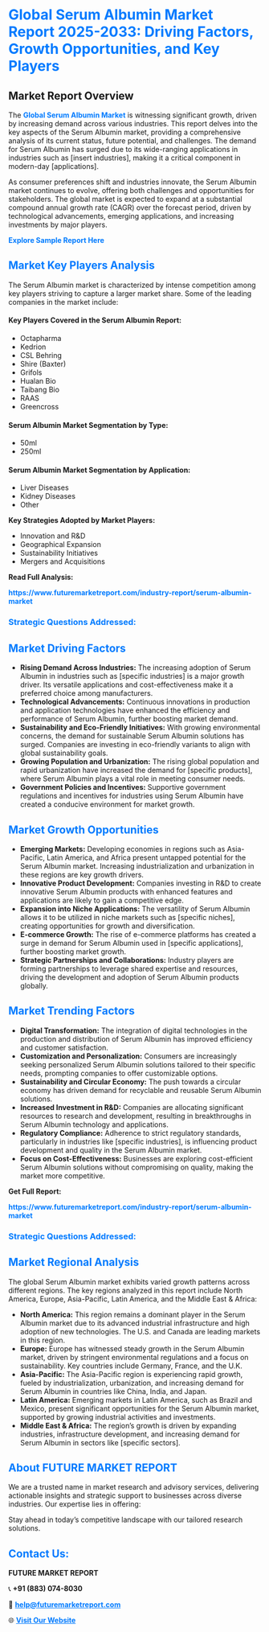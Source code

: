 <h1 style="color: #007BFF;">Global Serum Albumin Market Report 2025-2033: Driving Factors, Growth Opportunities, and Key Players</h1>

<section id="overview">
<h2>Market Report Overview</h2>
<p>The <a href="https://www.futuremarketreport.com/industry-report/serum-albumin-market" style="color: #007BFF; text-decoration: none;"><strong>Global Serum Albumin Market</strong></a> is witnessing significant growth, driven by increasing demand across various industries. This report delves into the key aspects of the Serum Albumin market, providing a comprehensive analysis of its current status, future potential, and challenges. The demand for Serum Albumin has surged due to its wide-ranging applications in industries such as [insert industries], making it a critical component in modern-day [applications].</p>
<p>As consumer preferences shift and industries innovate, the Serum Albumin market continues to evolve, offering both challenges and opportunities for stakeholders. The global market is expected to expand at a substantial compound annual growth rate (CAGR) over the forecast period, driven by technological advancements, emerging applications, and increasing investments by major players.</p>
</section>

<section id="overview">
<p><a href="https://www.futuremarketreport.com/request-sample/reportId=109528" style="color: #007BFF; text-decoration: none;"><strong>Explore Sample Report Here</strong></a></p>
</section>

<section id="key-players">
<h2 style="color: #007BFF;">Market Key Players Analysis</h2>
<p>The Serum Albumin market is characterized by intense competition among key players striving to capture a larger market share. Some of the leading companies in the market include:</p>
<h4>Key Players Covered in the Serum Albumin Report:</h4>
<ul><li>Octapharma</li><li>Kedrion</li><li>CSL Behring</li><li>Shire (Baxter)</li><li>Grifols</li><li>Hualan Bio</li><li>Taibang Bio</li><li>RAAS</li><li>Greencross</li></ul>
<h4>Serum Albumin Market Segmentation by Type:</h4>
<ul><li>50ml</li><li>250ml</li></ul>

<h4>Serum Albumin Market Segmentation by Application:</h4>
<ul><li>Liver Diseases</li><li>Kidney Diseases</li><li>Other</li></ul>
<p><strong>Key Strategies Adopted by Market Players:</strong></p>
<ul>
<li>Innovation and R&D</li>
<li>Geographical Expansion</li>
<li>Sustainability Initiatives</li>
<li>Mergers and Acquisitions</li>
</ul>
</section>

<section>
<p><strong>Read Full Analysis: </strong></p><a href="https://www.futuremarketreport.com/industry-report/serum-albumin-market" style="color: #007BFF; text-decoration: none;"><strong>https://www.futuremarketreport.com/industry-report/serum-albumin-market</strong></a>
<h3 style="color: #007BFF;">Strategic Questions Addressed:</h3>
</section>

<section id="driving-factors">
<h2 style="color: #007BFF;">Market Driving Factors</h2>
<ul>
<li><strong>Rising Demand Across Industries:</strong> The increasing adoption of Serum Albumin in industries such as [specific industries] is a major growth driver. Its versatile applications and cost-effectiveness make it a preferred choice among manufacturers.</li>
<li><strong>Technological Advancements:</strong> Continuous innovations in production and application technologies have enhanced the efficiency and performance of Serum Albumin, further boosting market demand.</li>
<li><strong>Sustainability and Eco-Friendly Initiatives:</strong> With growing environmental concerns, the demand for sustainable Serum Albumin solutions has surged. Companies are investing in eco-friendly variants to align with global sustainability goals.</li>
<li><strong>Growing Population and Urbanization:</strong> The rising global population and rapid urbanization have increased the demand for [specific products], where Serum Albumin plays a vital role in meeting consumer needs.</li>
<li><strong>Government Policies and Incentives:</strong> Supportive government regulations and incentives for industries using Serum Albumin have created a conducive environment for market growth.</li>
</ul>
</section>

<section id="growth-opportunities">
<h2 style="color: #007BFF;">Market Growth Opportunities</h2>
<ul>
<li><strong>Emerging Markets:</strong> Developing economies in regions such as Asia-Pacific, Latin America, and Africa present untapped potential for the Serum Albumin market. Increasing industrialization and urbanization in these regions are key growth drivers.</li>
<li><strong>Innovative Product Development:</strong> Companies investing in R&D to create innovative Serum Albumin products with enhanced features and applications are likely to gain a competitive edge.</li>
<li><strong>Expansion into Niche Applications:</strong> The versatility of Serum Albumin allows it to be utilized in niche markets such as [specific niches], creating opportunities for growth and diversification.</li>
<li><strong>E-commerce Growth:</strong> The rise of e-commerce platforms has created a surge in demand for Serum Albumin used in [specific applications], further boosting market growth.</li>
<li><strong>Strategic Partnerships and Collaborations:</strong> Industry players are forming partnerships to leverage shared expertise and resources, driving the development and adoption of Serum Albumin products globally.</li>
</ul>
</section>

<section id="trending-factors">
<h2 style="color: #007BFF;">Market Trending Factors</h2>
<ul>
<li><strong>Digital Transformation:</strong> The integration of digital technologies in the production and distribution of Serum Albumin has improved efficiency and customer satisfaction.</li>
<li><strong>Customization and Personalization:</strong> Consumers are increasingly seeking personalized Serum Albumin solutions tailored to their specific needs, prompting companies to offer customizable options.</li>
<li><strong>Sustainability and Circular Economy:</strong> The push towards a circular economy has driven demand for recyclable and reusable Serum Albumin solutions.</li>
<li><strong>Increased Investment in R&D:</strong> Companies are allocating significant resources to research and development, resulting in breakthroughs in Serum Albumin technology and applications.</li>
<li><strong>Regulatory Compliance:</strong> Adherence to strict regulatory standards, particularly in industries like [specific industries], is influencing product development and quality in the Serum Albumin market.</li>
<li><strong>Focus on Cost-Effectiveness:</strong> Businesses are exploring cost-efficient Serum Albumin solutions without compromising on quality, making the market more competitive.</li>
</ul>
</section>

<section>
<p><strong>Get Full Report: </strong></p><a href="https://www.futuremarketreport.com/industry-report/serum-albumin-market" style="color: #007BFF; text-decoration: none;"><strong>https://www.futuremarketreport.com/industry-report/serum-albumin-market</strong></a>
<h3 style="color: #007BFF;">Strategic Questions Addressed:</h3>
</section>


<section id="regional-analysis">
<h2 style="color: #007BFF;">Market Regional Analysis</h2>
<p>The global Serum Albumin market exhibits varied growth patterns across different regions. The key regions analyzed in this report include North America, Europe, Asia-Pacific, Latin America, and the Middle East & Africa:</p>
<ul>
<li><strong>North America:</strong> This region remains a dominant player in the Serum Albumin market due to its advanced industrial infrastructure and high adoption of new technologies. The U.S. and Canada are leading markets in this region.</li>
<li><strong>Europe:</strong> Europe has witnessed steady growth in the Serum Albumin market, driven by stringent environmental regulations and a focus on sustainability. Key countries include Germany, France, and the U.K.</li>
<li><strong>Asia-Pacific:</strong> The Asia-Pacific region is experiencing rapid growth, fueled by industrialization, urbanization, and increasing demand for Serum Albumin in countries like China, India, and Japan.</li>
<li><strong>Latin America:</strong> Emerging markets in Latin America, such as Brazil and Mexico, present significant opportunities for the Serum Albumin market, supported by growing industrial activities and investments.</li>
<li><strong>Middle East & Africa:</strong> The region’s growth is driven by expanding industries, infrastructure development, and increasing demand for Serum Albumin in sectors like [specific sectors].</li>
</ul>
</section>

<footer>
<h2 style="color: #007BFF;">About FUTURE MARKET REPORT</h2>
<p>We are a trusted name in market research and advisory services, delivering actionable insights and strategic support to businesses across diverse industries. Our expertise lies in offering:</p>

<p>Stay ahead in today’s competitive landscape with our tailored research solutions.</p>

<h2 style="color: #007BFF;">Contact Us:</h2>
<p><strong>FUTURE MARKET REPORT</strong></p>
<p>📞 <strong>+91 (883) 074-8030</strong></p>
<p>📧 <strong><a href="mailto:help@futuremarketreport.com" style="color: #007BFF;">help@futuremarketreport.com</a></strong></p>
<p>🌐 <strong><a href="https://www.futuremarketreport.com/" style="color: #007BFF;">Visit Our Website</a></strong></p>
</footer>